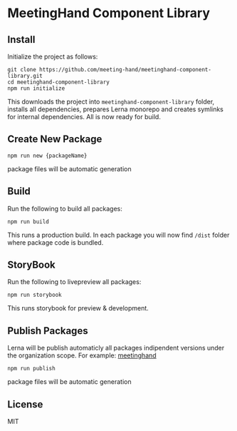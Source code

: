 # MeetingHand Component Library 
## Install
Initialize the project as follows:

    git clone https://github.com/meeting-hand/meetinghand-component-library.git
    cd meetinghand-component-library
    npm run initialize

This downloads the project into `meetinghand-component-library` folder, installs all dependencies, prepares Lerna monorepo and creates symlinks for internal dependencies. All is now ready for build.

## Create New Package

    npm run new {packageName}

package files will be automatic generation


## Build
Run the following to build all packages:

    npm run build

This runs a production build. In each package you will now find `/dist` folder where package code is bundled.

## StoryBook
Run the following to livepreview all packages:

    npm run storybook

This runs storybook for preview & development. 

## Publish Packages
Lerna will be publish automaticly all packages indipendent versions under the organization scope. For example: [meetinghand](https://www.npmjs.com/settings/meetinghand/packages)

    npm run publish

package files will be automatic generation


## License

MIT

